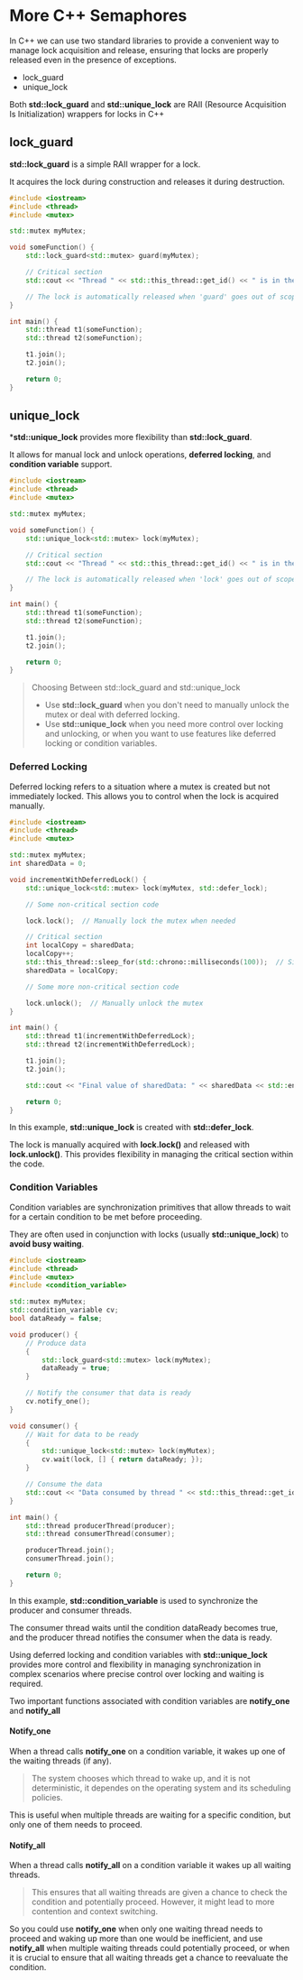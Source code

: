 # More C++ Semaphores
In C++ we can use two standard libraries to provide a convenient way to manage lock acquisition and release, ensuring that locks are properly released even in the presence of exceptions.

- lock_guard
- unique_lock

Both **std::lock_guard** and **std::unique_lock** are RAII (Resource Acquisition Is Initialization) wrappers for locks in C++


## lock_guard
**std::lock_guard** is a simple RAII wrapper for a lock. 

It acquires the lock during construction and releases it during destruction.

```cpp
#include <iostream>
#include <thread>
#include <mutex>

std::mutex myMutex;

void someFunction() {
    std::lock_guard<std::mutex> guard(myMutex);

    // Critical section
    std::cout << "Thread " << std::this_thread::get_id() << " is in the critical section." << std::endl;

    // The lock is automatically released when 'guard' goes out of scope.
}

int main() {
    std::thread t1(someFunction);
    std::thread t2(someFunction);

    t1.join();
    t2.join();

    return 0;
}
```

## unique_lock
***std::unique_lock** provides more flexibility than **std::lock_guard**. 

It allows for manual lock and unlock operations, **deferred locking**, and **condition variable** support.

```cpp
#include <iostream>
#include <thread>
#include <mutex>

std::mutex myMutex;

void someFunction() {
    std::unique_lock<std::mutex> lock(myMutex);

    // Critical section
    std::cout << "Thread " << std::this_thread::get_id() << " is in the critical section." << std::endl;

    // The lock is automatically released when 'lock' goes out of scope.
}

int main() {
    std::thread t1(someFunction);
    std::thread t2(someFunction);

    t1.join();
    t2.join();

    return 0;
}
```

> Choosing Between std::lock_guard and std::unique_lock
> - Use **std::lock_guard** when you don't need to manually unlock the mutex or deal with deferred locking.
> - Use **std::unique_lock** when you need more control over locking and unlocking, or when you want to use features like deferred locking or condition variables.

### Deferred Locking

Deferred locking refers to a situation where a mutex is created but not immediately locked. This allows you to control when the lock is acquired manually. 

```cpp
#include <iostream>
#include <thread>
#include <mutex>

std::mutex myMutex;
int sharedData = 0;

void incrementWithDeferredLock() {
    std::unique_lock<std::mutex> lock(myMutex, std::defer_lock);

    // Some non-critical section code

    lock.lock();  // Manually lock the mutex when needed

    // Critical section
    int localCopy = sharedData;
    localCopy++;
    std::this_thread::sleep_for(std::chrono::milliseconds(100));  // Simulate some work
    sharedData = localCopy;

    // Some more non-critical section code

    lock.unlock();  // Manually unlock the mutex
}

int main() {
    std::thread t1(incrementWithDeferredLock);
    std::thread t2(incrementWithDeferredLock);

    t1.join();
    t2.join();

    std::cout << "Final value of sharedData: " << sharedData << std::endl;

    return 0;
}
```
In this example, **std::unique_lock** is created with **std::defer_lock**. 

The lock is manually acquired with **lock.lock()** and released with **lock.unlock()**. This provides flexibility in managing the critical section within the code.

### Condition Variables

Condition variables are synchronization primitives that allow threads to wait for a certain condition to be met before proceeding.

They are often used in conjunction with locks (usually **std::unique_lock**) to **avoid busy waiting**.

```cpp
#include <iostream>
#include <thread>
#include <mutex>
#include <condition_variable>

std::mutex myMutex;
std::condition_variable cv;
bool dataReady = false;

void producer() {
    // Produce data
    {
        std::lock_guard<std::mutex> lock(myMutex);
        dataReady = true;
    }

    // Notify the consumer that data is ready
    cv.notify_one();
}

void consumer() {
    // Wait for data to be ready
    {
        std::unique_lock<std::mutex> lock(myMutex);
        cv.wait(lock, [] { return dataReady; });
    }

    // Consume the data
    std::cout << "Data consumed by thread " << std::this_thread::get_id() << std::endl;
}

int main() {
    std::thread producerThread(producer);
    std::thread consumerThread(consumer);

    producerThread.join();
    consumerThread.join();

    return 0;
}
```

In this example, **std::condition_variable** is used to synchronize the producer and consumer threads.

The consumer thread waits until the condition dataReady becomes true, and the producer thread notifies the consumer when the data is ready.

Using deferred locking and condition variables with **std::unique_lock** provides more control and flexibility in managing synchronization in complex scenarios where precise control over locking and waiting is required.

Two important functions associated with condition variables are **notify_one** and **notify_all**

#### Notify_one
When a thread calls **notify_one** on a condition variable, it wakes up one of the waiting threads (if any).

> The system chooses which thread to wake up, and it is not deterministic, it dependes on the operating system and its scheduling policies.

This is useful when multiple threads are waiting for a specific condition, but only one of them needs to proceed.

#### Notify_all
When a thread calls **notify_all** on a condition variable it wakes up all waiting threads.

> This ensures that all waiting threads are given a chance to check the condition and potentially proceed. However, it might lead to more contention and context switching.


So you could use **notify_one** when only one waiting thread needs to proceed and waking up more than one would be inefficient, and use **notify_all** when multiple waiting threads could potentially proceed, or when it is crucial to ensure that all waiting threads get a chance to reevaluate the condition.
